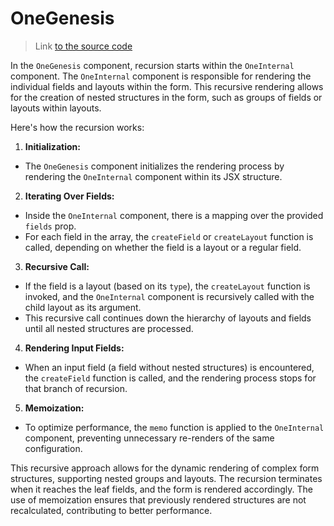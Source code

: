 # OneGenesis

> Link [to the source code](../../src/components/One/components/OneGenesis/)

In the `OneGenesis` component, recursion starts within the `OneInternal` component. The `OneInternal` component is responsible for rendering the individual fields and layouts within the form. This recursive rendering allows for the creation of nested structures in the form, such as groups of fields or layouts within layouts.

Here's how the recursion works: 

1. **Initialization:**  

- The `OneGenesis` component initializes the rendering process by rendering the `OneInternal` component within its JSX structure. 

2. **Iterating Over Fields:**  

- Inside the `OneInternal` component, there is a mapping over the provided `fields` prop. 
- For each field in the array, the `createField` or `createLayout` function is called, depending on whether the field is a layout or a regular field. 

3. **Recursive Call:**  

- If the field is a layout (based on its `type`), the `createLayout` function is invoked, and the `OneInternal` component is recursively called with the child layout as its argument.
- This recursive call continues down the hierarchy of layouts and fields until all nested structures are processed. 

4. **Rendering Input Fields:**  

- When an input field (a field without nested structures) is encountered, the `createField` function is called, and the rendering process stops for that branch of recursion. 

5. **Memoization:**  

- To optimize performance, the `memo` function is applied to the `OneInternal` component, preventing unnecessary re-renders of the same configuration.

This recursive approach allows for the dynamic rendering of complex form structures, supporting nested groups and layouts. The recursion terminates when it reaches the leaf fields, and the form is rendered accordingly. The use of memoization ensures that previously rendered structures are not recalculated, contributing to better performance.
